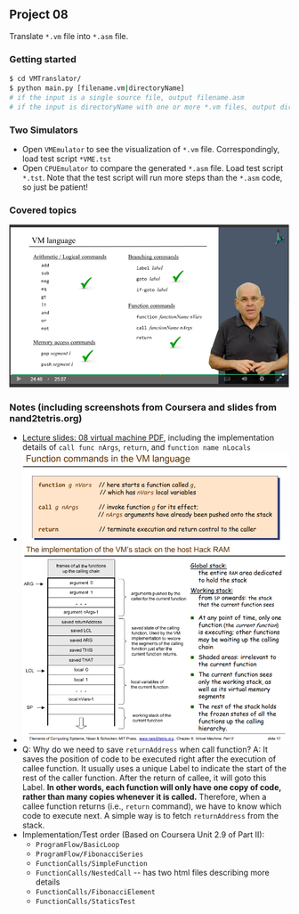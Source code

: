 ## Project 08

Translate `*.vm` file into `*.asm` file.

### Getting started

```bash
$ cd VMTranslator/
$ python main.py [filename.vm|directoryName]
# if the input is a single source file, output filename.asm
# if the input is directoryName with one or more *.vm files, output directoryName.asm
```

### Two Simulators

* Open `VMEmulator` to see the visualization of `*.vm` file. Correspondingly, load test script `*VME.tst`
* Open `CPUEmulator` to compare the generated `*.asm` file. Load test script `*.tst`. Note that the test script will run more steps than the `*.asm` code, so just be patient!


### Covered topics
![covered topics](./covered_topics.png)


### Notes (including screenshots from Coursera and slides from nand2tetris.org)
* [Lecture slides: 08 virtual machine PDF](http://nand2tetris.org/lectures/PDF/lecture%2008%20virtual%20machine%20II.pdf), including the implementation details of `call func nArgs`, `return`, and `function name nLocals`
* ![function commands](./screenshots/1.png)
* ![VM stack](./screenshots/2.png)
* Q: Why do we need to save `returnAddress` when call function?
A: It saves the position of code to be executed right after the execution of callee function. It usually uses a unique Label to indicate the start of the rest of the caller function. After the return of callee, it will goto this Label. **In other words, each function will only have one copy of code, rather than many copies whenever it is called.** Therefore, when a callee function returns (i.e., `return` command), we have to know which code to execute next. A simple way is to fetch `returnAddress` from the stack.
* Implementation/Test order (Based on Coursera Unit 2.9 of Part II): 
  * `ProgramFlow/BasicLoop`
  * `ProgramFlow/FibonacciSeries`
  * `FunctionCalls/SimpleFunction`
  * `FunctionCalls/NestedCall` -- has two html files describing more details
  * `FunctionCalls/FibonacciElement`
  * `FunctionCalls/StaticsTest`
